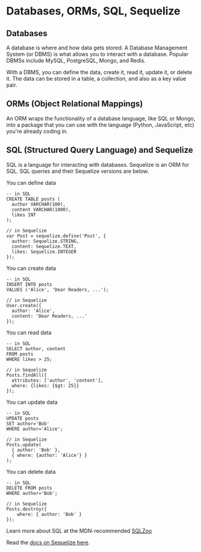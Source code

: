 # Databases, ORMs, SQL, Sequelize

## Databases
A database is where and how data gets stored. A Database Management System (or DBMS) is what allows you to interact with a database. Popular DBMSs include MySQL, PostgreSQL, Mongo, and Redis.

With a DBMS, you can define the data, create it, read it, update it, or delete it. The data can be stored in a table, a collection, and also as a key value pair.

## ORMs (Object Relational Mappings)
An ORM wraps the functionality of a database language, like SQL or Mongo, into a package that you can use with the language (Python, JavaScript, etc) you're already coding in.

## SQL (Structured Query Language) and Sequelize
SQL is a language for interacting with databases. Sequelize is an ORM for SQL. SQL queries and their Sequelize versions are below.

You can define data
```
-- in SQL
CREATE TABLE posts (
  author VARCHAR(100),
  content VARCHAR(1000),
  likes INT
);

// in Sequelize
var Post = sequelize.define('Post', {
  author: Sequelize.STRING,
  content: Sequelize.TEXT,
  likes: Sequelize.INTEGER
});
```

You can create data
```
-- in SQL
INSERT INTO posts
VALUES ('Alice', 'Dear Readers, ...');

// in Sequelize
User.create({
  author: 'Alice',
  content: 'Dear Readers, ...'
});
```

You can read data
```
-- in SQL
SELECT author, content
FROM posts
WHERE likes > 25;

// in Sequelize
Posts.findAll({
  attributes: ['author', 'content'],
  where: {likes: {$gt: 25}}
});
```

You can update data
```
-- in SQL
UPDATE posts
SET author='Bob'
WHERE author='Alice';

// in Sequelize
Posts.update(
  { author: 'Bob' },
  { where: {author: 'Alice'} }
);
```

You can delete data
```
-- in SQL
DELETE FROM posts
WHERE author='Bob';

// in Sequelize
Posts.destroy({
    where: { author: 'Bob' }
});
```

Learn more about SQL at the MDN-recommended [SQLZoo](http://sqlzoo.net/wiki/SQL_Tutorial)

Read the [docs on Sequelize here](http://docs.sequelizejs.com/en/latest/).
